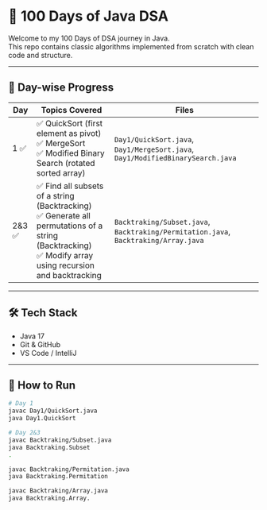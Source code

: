# 🧠 100 Days of Java DSA

Welcome to my 100 Days of DSA journey in Java.  
This repo contains classic algorithms implemented from scratch with clean code and structure.

---

## 📅 Day-wise Progress

| Day | Topics Covered | Files |
|-----|----------------|-------|
| 1 ✅ | ✅ QuickSort (first element as pivot)<br>✅ MergeSort<br>✅ Modified Binary Search (rotated sorted array) | `Day1/QuickSort.java`, `Day1/MergeSort.java`, `Day1/ModifiedBinarySearch.java` |
| 2&3 ✅ | ✅ Find all subsets of a string (Backtracking)<br>✅ Generate all permutations of a string (Backtracking)<br>✅ Modify array using recursion and backtracking | `Backtraking/Subset.java`, `Backtraking/Permitation.java`, `Backtraking/Array.java` |

---

## 🛠️ Tech Stack

- Java 17
- Git & GitHub
- VS Code / IntelliJ

---

## 🚀 How to Run

```bash
# Day 1
javac Day1/QuickSort.java
java Day1.QuickSort

# Day 2&3
javac Backtraking/Subset.java
java Backtraking.Subset
.

javac Backtraking/Permitation.java
java Backtraking.Permitation

javac Backtraking/Array.java
java Backtraking.Array.
